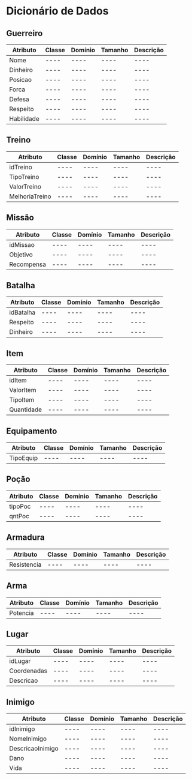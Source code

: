 # Dicionário de Dados
## Guerreiro
| Atributo | Classe | Domínio | Tamanho | Descrição |
| ---- | ---- | ---- | ---- | ---- |
| Nome | ---- | ---- | ---- | ---- |
| Dinheiro | ---- | ---- | ---- | ---- |
| Posicao | ---- | ---- | ---- | ---- |
| Forca | ---- | ---- | ---- | ---- |
| Defesa | ---- | ---- | ---- | ---- |
| Respeito | ---- | ---- | ---- | ---- |
| Habilidade | ---- | ---- | ---- | ---- |

## Treino

| Atributo | Classe | Domínio | Tamanho | Descrição |
| ---- | ---- | ---- | ---- | ---- |
| idTreino | ---- | ---- | ---- | ---- |
| TipoTreino | ---- | ---- | ---- | ---- |
| ValorTreino | ---- | ---- | ---- | ---- |
| MelhoriaTreino | ---- | ---- | ---- | ---- |

## Missão

| Atributo | Classe | Domínio | Tamanho | Descrição |
| ---- | ---- | ---- | ---- | ---- |
| idMissao | ---- | ---- | ---- | ---- |
| Objetivo | ---- | ---- | ---- | ---- |
| Recompensa | ---- | ---- | ---- | ---- |

## Batalha

| Atributo | Classe | Domínio | Tamanho | Descrição |
| ---- | ---- | ---- | ---- | ---- |
| idBatalha | ---- | ---- | ---- | ---- |
| Respeito | ---- | ---- | ---- | ---- |
| Dinheiro | ---- | ---- | ---- | ---- |

## Item

| Atributo | Classe | Domínio | Tamanho | Descrição |
| ---- | ---- | ---- | ---- | ---- |
| idItem | ---- | ---- | ---- | ---- |
| ValorItem | ---- | ---- | ---- | ---- |
| TipoItem | ---- | ---- | ---- | ---- |
| Quantidade | ---- | ---- | ---- | ---- |

## Equipamento

| Atributo | Classe | Domínio | Tamanho | Descrição |
| ---- | ---- | ---- | ---- | ---- |
| TipoEquip | ---- | ---- | ---- | ---- |

## Poção

| Atributo | Classe | Domínio | Tamanho | Descrição |
| ---- | ---- | ---- | ---- | ---- |
| tipoPoc | ---- | ---- | ---- | ---- |
| qntPoc | ---- | ---- | ---- | ---- |

## Armadura

| Atributo | Classe | Domínio | Tamanho | Descrição |
| ---- | ---- | ---- | ---- | ---- |
| Resistencia | ---- | ---- | ---- | ---- |

## Arma

| Atributo | Classe | Domínio | Tamanho | Descrição |
| ---- | ---- | ---- | ---- | ---- |
| Potencia | ---- | ---- | ---- | ---- |

## Lugar

| Atributo | Classe | Domínio | Tamanho | Descrição |
| ---- | ---- | ---- | ---- | ---- |
| idLugar | ---- | ---- | ---- | ---- |
| Coordenadas | ---- | ---- | ---- | ---- |
| Descricao | ---- | ---- | ---- | ---- |

## Inimigo

| Atributo | Classe | Domínio | Tamanho | Descrição |
| ---- | ---- | ---- | ---- | ---- |
| idInimigo | ---- | ---- | ---- | ---- |
| NomeInimigo | ---- | ---- | ---- | ---- |
| DescricaoInimigo | ---- | ---- | ---- | ---- |
| Dano | ---- | ---- | ---- | ---- |
| Vida | ---- | ---- | ---- | ---- |

